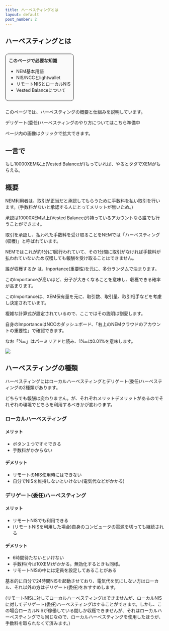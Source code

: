```yaml
---
title: ハーベスティングとは
layout: default
post_number: 2
---
```


## ハーベスティングとは

<div style="margin:10px 0;background-color:#FAFAFA;display:inline-block;border-radius:10px;padding:10px;border:1px solid;">
  <b>このページで必要な知識</b>
  <ul>
    <li>NEM基本用語</li>
    <li>NIS/NCCとlightwallet</li>
    <li>リモートNISとローカルNIS</li>
    <li>Vested Balanceについて</li>
  </ul>
</div>

このページでは、ハーベスティングの概要と仕組みを説明しています。

デリゲート(委任)ハーベスティングのやり方についてはこちら準備中

ページ内の画像はクリックで拡大できます。

## 一言で

もし10000XEM以上(Vested Balanceが)もっていれば、やるとタダでXEMがもらえる。

## 概要

NEM利用者は、取引が正当だと承認してもらうために手数料を払い取引を行います。(手数料がないと承認する人にとってメリットが無いため。)

承認は10000XEM以上(Vested Balanceが)持っているアカウントなら誰でも行うことができます。

取引を承認し、払われた手数料を受け取ることをNEMでは「ハーベスティング(収穫)」と呼ばれています。

NEMではこれが約1分に1回行われていて、その1分間に取引がなければ手数料が払われていないため収穫しても報酬を受け取ることはできません。


誰が収穫するか は、Inportance(重要性)を元に、多分ランダムで決まります。

このImportanceが高いほど、分子が大きくなることを意味し、収穫できる確率が高まります。

このImportanceは、XEM保有量を元に、取引数、取引量、取引相手などを考慮し決定されています。

複雑な計算式が設定されているので、ここではその説明は割愛します。

自身のImportanceはNCCのダッシュボード、「右上のNEMクラウドのアカウントの重要性」で確認できます。

なお「‱」はパーミリアドと読み、1‱は0.01%を意味します。

<img src="/images/wallet-page8.png" class="img-responsive">

## ハーベスティングの種類
ハーベスティングにはローカルハーベスティングとデリゲート(委任)ハーベスティングの2種類があります。

どちらでも報酬は変わりません。が、それぞれメリットデメリットがあるのでそれぞれの環境でどちらを利用するべきかが変わります。
### ローカルハーベスティング

#### メリット
+ ボタン１つですぐできる
+ 手数料がかからない

#### デメリット
+ リモートのNIS使用時にはできない
+ 自分でNISを維持しないといけない(電気代などがかかる)

### デリゲート(委任)ハーベスティング

#### メリット
+ リモートNISでも利用できる
+ (リモートNISを利用した場合)自身のコンピュータの電源を切っても継続される

#### デメリット
+ 6時間待たないといけない
+ 手数料(今は10XEM)がかかる。無効化するときも同様。
+ リモートNISの中には定員を設定してあることがある

基本的に自分で24時間NISを起動させており、電気代を気にしない方はローカル、それ以外の方はデリゲート(委任)をおすすめします。

(リモートNISに対してローカルハーベスティングはできませんが、ローカルNISに対してデリゲート(委任)ハーベスティングはすることができます。しかし、この場合ローカルNISが稼働している間しか収穫できませんが、それはローカルハーベスティングでも同じなので、ローカルハーベスティングを使用したほうが、手数料を取られなくて済みます。)
